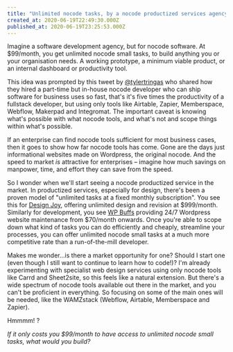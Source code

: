 ```yaml
---
title: "Unlimited nocode tasks, by a nocode productized services agency"
created_at: 2020-06-19T22:49:30.000Z
published_at: 2020-06-19T23:25:53.000Z
---
```

Imagine a software development agency, but for nocode software. At $99/month, you get unlimited nocode small tasks, to build anything you or your organisation needs. A working prototype, a minimum viable product, or an internal dashboard or productivity tool. 

  

This idea was prompted by this tweet by [@tylertringas](https://twitter.com/tylertringas/status/1257427770143113218?s=21) who shared how they hired a part-time but in-house nocode developer who can ship software for business uses so fast, that's it's five times the productivity of a fullstack developer, but using only tools like Airtable, Zapier, Memberspace, Webflow, Makerpad and Integromat. The important caveat is knowing what's possible with what nocode tools, and what's not and scope things within what's possible. 

  

If an enterprise can find nocode tools sufficient for most business cases, then it goes to show how far nocode tools has come. Gone are the days just informational websites made on Wordpress, the original nocode. And the speed to market _is_ attractive for enterprises – imagine how much savings on manpower, time, and effort they can save from the speed. 

  

So I wonder when we'll start seeing a nocode productized service in the market. In productized services, especially for design, there's been a proven model of "unlimited tasks at a fixed monthly subscription". You see this for [Design Joy](https://www.designjoy.co/), offering unlimited design and revision at $999/month. Similarly for development, you see [WP Buffs](https://wpbuffs.com/plans/) providing 24/7 Wordpress website maintenance from $70/month onwards. Once you're able to scope down what kind of tasks you can do efficiently and cheaply, streamline your processes, you can offer unlimited nocode small tasks at a much more competitive rate than a run-of-the-mill developer. 

  

Makes me wonder...is there a market opportunity for one? Should I start one (even though I still want to continue to learn how to code!)? I'm already experimenting with specialist web design services using only nocode tools like Carrd and Sheet2site, so this feels like a natural extension. But there's a wide spectrum of nocode tools available out there in the market, and you can't be proficient in everything. So focusing on some of the main ones will be needed, like the WAMZstack (Webflow, Airtable, Memberspace and Zapier).

  

Hmmmm! ?

  

_If it only costs you $99/month to have access to unlimited nocode small tasks, what would you build?_

